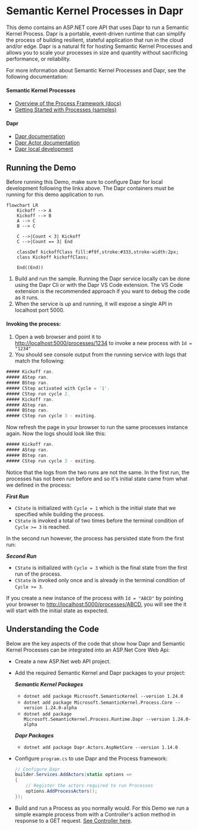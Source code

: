 # Semantic Kernel Processes in Dapr

This demo contains an ASP.NET core API that uses Dapr to run a Semantic Kernel Process. Dapr is a portable, event-driven runtime that can simplify the process of building resilient, stateful application that run in the cloud and/or edge. Dapr is a natural fit for hosting Semantic Kernel Processes and allows you to scale your processes in size and quantity without sacrificing performance, or reliability.

For more information about Semantic Kernel Processes and Dapr, see the following documentation:

#### Semantic Kernel Processes

- [Overview of the Process Framework (docs)](https://learn.microsoft.com/semantic-kernel/frameworks/process/process-framework)
- [Getting Started with Processes (samples)](../../GettingStartedWithProcesses/)

#### Dapr

- [Dapr documentation](https://docs.dapr.io/)
- [Dapr Actor documentation](https://v1-10.docs.dapr.io/developing-applications/building-blocks/actors/)
- [Dapr local development](https://docs.dapr.io/getting-started/install-dapr-selfhost/)

## Running the Demo

Before running this Demo, make sure to configure Dapr for local development following the links above. The Dapr containers must be running for this demo application to run.

```mermaid
flowchart LR
    Kickoff --> A
    Kickoff --> B
    A --> C
    B --> C

    C -->|Count < 3| Kickoff
    C -->|Count == 3| End

    classDef kickoffClass fill:#f9f,stroke:#333,stroke-width:2px;
    class Kickoff kickoffClass;

    End((End))
```

1. Build and run the sample. Running the Dapr service locally can be done using the Dapr Cli or with the Dapr VS Code extension. The VS Code extension is the recommended approach if you want to debug the code as it runs.
1. When the service is up and running, it will expose a single API in localhost port 5000.

#### Invoking the process:

1. Open a web browser and point it to [http://localhost:5000/processes/1234](http://localhost:5000/processes/1234) to invoke a new process with `Id = "1234"`
1. You should see console output from the running service with logs that match the following:

```csharp
##### Kickoff ran.
##### AStep ran.
##### BStep ran.
##### CStep activated with Cycle = '1'.
##### CStep run cycle 2.
##### Kickoff ran.
##### AStep ran.
##### BStep ran.
##### CStep run cycle 3 - exiting.
```

Now refresh the page in your browser to run the same processes instance again. Now the logs should look like this:

```csharp
##### Kickoff ran.
##### AStep ran.
##### BStep ran.
##### CStep run cycle 3 - exiting.
```

Notice that the logs from the two runs are not the same. In the first run, the processes has not been run before and so it's initial
state came from what we defined in the process:

**_First Run_**

- `CState` is initialized with `Cycle = 1` which is the initial state that we specified while building the process.
- `CState` is invoked a total of two times before the terminal condition of `Cycle >= 3` is reached.

In the second run however, the process has persisted state from the first run:

**_Second Run_**

- `CState` is initialized with `Cycle = 3` which is the final state from the first run of the process.
- `CState` is invoked only once and is already in the terminal condition of `Cycle >= 3`.

If you create a new instance of the process with `Id = "ABCD"` by pointing your browser to [http://localhost:5000/processes/ABCD](http://localhost:5000/processes/ABCD), you will see the it will start with the initial state as expected.

## Understanding the Code

Below are the key aspects of the code that show how Dapr and Semantic Kernel Processes can be integrated into an ASP.Net Core Web Api:

- Create a new ASP.Net web API project.
- Add the required Semantic Kernel and Dapr packages to your project:

  **_Semantic Kernel Packages_**

  - `dotnet add package Microsoft.SemanticKernel --version 1.24.0`
  - `dotnet add package Microsoft.SemanticKernel.Process.Core --version 1.24.0-alpha`
  - `dotnet add package Microsoft.SemanticKernel.Process.Runtime.Dapr --version 1.24.0-alpha`

  **_Dapr Packages_**

  - `dotnet add package Dapr.Actors.AspNetCore --version 1.14.0`

- Configure `program.cs` to use Dapr and the Process framework:
  ```csharp
  // Configure Dapr
  builder.Services.AddActors(static options =>
  {
      // Register the actors required to run Processes
      options.AddProcessActors();
  });
  ```
- Build and run a Process as you normally would. For this Demo we run a simple example process from with a Controller's action method in response to a GET request. [See Controller here](./Controllers/ProcessController.cs).
